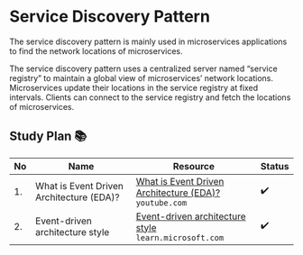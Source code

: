 # Service Discovery Pattern 
The service discovery pattern is mainly used in microservices applications to find the network locations of microservices.

The service discovery pattern uses a centralized server named “service registry” to maintain a global view of microservices’ network locations. Microservices update their locations in the service registry at fixed intervals. Clients can connect to the service registry and fetch the locations of microservices.

## Study Plan 📚

|No|Name|Resource|Status|
|--|----|--------|------|
|1.|What is Event Driven Architecture (EDA)?|[What is Event Driven Architecture (EDA)?](https://www.youtube.com/watch?v=o2HJCGcYwoU) </br> ```youtube.com```|:heavy_check_mark:|
|2.|Event-driven architecture style|[Event-driven architecture style](https://github.com/abbos0123/Microservices/blob/main/Microservice-Architecture/Event-driven%20architecture/resource/Event-driven%20architecture%20style%20-%20Azure%20Architecture%20Center%20_%20Microsoft%20Learn.pdf) </br> ```learn.microsoft.com```|:heavy_check_mark:|
